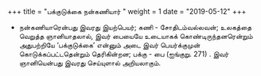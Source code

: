 ﻿+++
title = "பக்குடுக்கை நன்கணியார்  "
weight = 1
date = "2019-05-12"
+++


- நன்கணியாரென்பது இவரது இயற்பெயர்; கணி - சோதிடம்வல்லவன்; உலகத்தை வெறுத்த ஞானியாதலால், இவர் பையையே உடையாகக் கொண்டிருந்தனரென்றும் அதுபற்றியே ‘பக்குடுக்கை’ என்னும் அடை இவர் பெயர்க்குமுன் கொடுக்கப்பட்டதென்றும் தெரிகின்றன; பக்கு - பை (ஐங்குறு. 271) . இவர் ஞானியென்பது இவரது செய்யுளால் அறியலாகும். 
  
